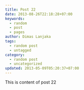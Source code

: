 ```yaml
---
title: Post 22
date: 2013-08-26T22:18:28+07:00
keywords:
  - random
  - post
  - pages
author: Dimas Lanjaka
tags:
  - random post
  - untagged
category:
  - random post
  - uncategorized
updated: 2013-05-09T05:20:37+07:00
---
```

This is content of post 22